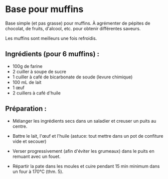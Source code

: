 Base pour muffins
=================

Base simple (et pas grasse) pour muffins. À agrémenter
de pépites de chocolat, de fruits, d'alcool, etc. pour
obtenir différentes saveurs.

Les muffins sont meilleurs une fois refroidis.

Ingrédients (pour 6 muffins) :
----------------------------

- 100g de farine
- 2 cuiller à soupe de sucre
- 1 cuiller à café de bicarbonate de soude (levure chimique)
- 100 mL de lait
- 1 œuf
- 2 cuillers à café d'huile

Préparation :
-------------

* Mélanger les ingrédients secs dans un saladier et
  creuser un puits au centre.

* Battre le lait, l'œuf et l'huile (astuce: tout mettre
  dans un pot de confiture vide et secouer)

* Verser progressivement (afin d'éviter les grumeaux) dans
  le puits en remuant avec un fouet.

* Répartir la pate dans les moules et cuire pendant 15 min
  minimum dans un four à 170°C (thm. 5).

